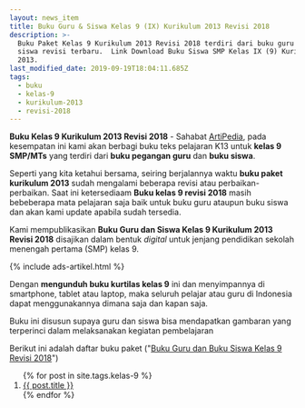 ```yaml
---
layout: news_item
title: Buku Guru & Siswa Kelas 9 (IX) Kurikulum 2013 Revisi 2018
description: >-
  Buku Paket Kelas 9 Kurikulum 2013 Revisi 2018 terdiri dari buku guru dan buku
  siswa revisi terbaru.  Link Download Buku Siswa SMP Kelas IX (9) Kurikulum
  2013.
last_modified_date: 2019-09-19T18:04:11.685Z
tags:
  - buku
  - kelas-9
  - kurikulum-2013
  - revisi-2018
---
```


<b>Buku Kelas 9 Kurikulum 2013 Revisi 2018</b> - Sahabat [ArtiPedia](/ "ArtiPedia"), pada kesempatan ini kami akan berbagi buku teks pelajaran K13 untuk **kelas 9 SMP/MTs** yang terdiri dari **buku pegangan guru** dan **buku siswa**. 

Seperti yang kita ketahui bersama, seiring berjalannya waktu **buku paket kurikulum 2013** sudah mengalami beberapa revisi atau perbaikan-perbaikan. Saat ini ketersediaam **Buku kelas 9 revisi 2018** masih bebeberapa mata pelajaran saja baik untuk buku guru ataupun buku siswa dan akan kami update apabila sudah tersedia.

Kami mempublikasikan **Buku Guru dan Siswa Kelas 9 Kurikulum 2013 Revisi 2018** disajikan dalam bentuk *digital* untuk jenjang pendidikan sekolah menengah pertama (SMP) kelas 9.

{% include ads-artikel.html %}

Dengan **mengunduh buku kurtilas kelas 9** ini dan menyimpannya di smartphone, tablet atau laptop, maka seluruh pelajar atau guru di Indonesia dapat menggunakannya dimana saja dan kapan saja.

Buku ini disusun supaya guru dan siswa bisa mendapatkan gambaran yang terperinci dalam melaksanakan kegiatan pembelajaran

Berikut ini adalah daftar buku paket ("[Buku Guru dan Buku Siswa Kelas 9 Revisi 2018](/wiki/buku-kelas-9-kurikulum-2013-revisi-2018.html "Buku Kelas 9 Kurikulum 2013 Revisi 2018")")

<ol class="arti">{% for post in site.tags.kelas-9 %}
<li class="{% if page.title == post.title %}current{% endif %}">
<a href="{{ post.url }}" title="{{ post.title }}">{{ post.title }}</a>
</li>
{% endfor %}
</ol>

